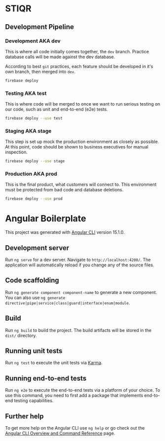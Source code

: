 # STIQR

## Development Pipeline

### Development AKA dev

This is where all code initially comes together, the `dev` branch.
Practice database calls will be made against the dev database.

According to best `git` practices, each feature should be developed
in it's own branch, then merged into `dev`.

```bash
firebase deploy
```

### Testing AKA test

This is where code will be merged to once we want to run serious
testing on our code, such as unit and end-to-end (e2e) tests.

```bash
firebase deploy --use test
```

### Staging AKA stage

This step is set up mock the production environment as closely as possible.
At this point, code should be shown to business executives for manual inspection.

```bash
firebase deploy --use stage
```

### Production AKA prod

This is the final product, what customers will connect to. 
This environment must be protected from bad code and database deletions.

```bash
firebase deploy --use prod
```

# Angular Boilerplate

This project was generated with 
[Angular CLI](https://github.com/angular/angular-cli) version 15.1.0.

## Development server

Run `ng serve` for a dev server. Navigate to `http://localhost:4200/`.
The application will automatically reload if you change any of the source files.

## Code scaffolding

Run `ng generate component component-name` to generate a new component.
You can also use `ng generate directive|pipe|service|class|guard|interface|enum|module`.

## Build

Run `ng build` to build the project.
The build artifacts will be stored in the `dist/` directory.

## Running unit tests

Run `ng test` to execute the unit tests via [Karma](https://karma-runner.github.io).

## Running end-to-end tests

Run `ng e2e` to execute the end-to-end tests via a platform of your choice.
To use this command, you need to first add a package that implements end-to-end testing capabilities.

## Further help

To get more help on the Angular CLI use `ng help` or go check out the 
[Angular CLI Overview and Command Reference](https://angular.io/cli) page.
